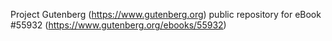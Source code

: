 Project Gutenberg (https://www.gutenberg.org) public repository for
eBook #55932 (https://www.gutenberg.org/ebooks/55932)
